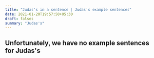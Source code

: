 ```yaml
---
title: "Judas's in a sentence | Judas's example sentences"
date: 2021-01-20T19:57:50+05:30
draft: falses
summary: "Judas's"
---
```

## Unfortunately, we have no example sentences for Judas's                 
